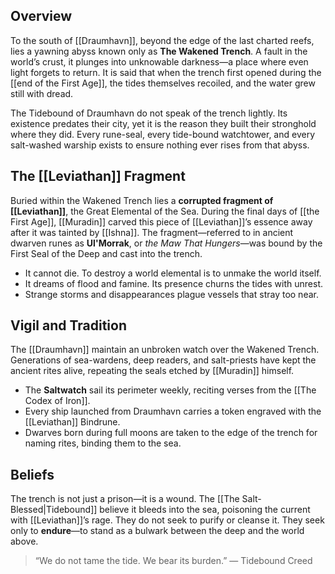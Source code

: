## Overview

To the south of [[Draumhavn]], beyond the edge of the last charted reefs, lies a yawning abyss known only as **The Wakened Trench**. A fault in the world’s crust, it plunges into unknowable darkness—a place where even light forgets to return. It is said that when the trench first opened during the [[end of the First Age]], the tides themselves recoiled, and the water grew still with dread.

  
The Tidebound of Draumhavn do not speak of the trench lightly. Its existence predates their city, yet it is the reason they built their stronghold where they did. Every rune-seal, every tide-bound watchtower, and every salt-washed warship exists to ensure nothing ever rises from that abyss.

## The [[Leviathan]] Fragment

Buried within the Wakened Trench lies a **corrupted fragment of [[Leviathan]]**, the Great Elemental of the Sea. During the final days of [[the First Age]], [[Muradin]] carved this piece of [[Leviathan]]’s essence away after it was tainted by [[Ishna]]. The fragment—referred to in ancient dwarven runes as **Ul'Morrak**, or *the Maw That Hungers*—was bound by the First Seal of the Deep and cast into the trench.

- It cannot die. To destroy a world elemental is to unmake the world itself.
- It dreams of flood and famine. Its presence churns the tides with unrest.
- Strange storms and disappearances plague vessels that stray too near.

## Vigil and Tradition

The [[Draumhavn]] maintain an unbroken watch over the Wakened Trench. Generations of sea-wardens, deep readers, and salt-priests have kept the ancient rites alive, repeating the seals etched by [[Muradin]] himself.

- The **Saltwatch** sail its perimeter weekly, reciting verses from the [[The Codex of Iron]].
- Every ship launched from Draumhavn carries a token engraved with the [[Leviathan]] Bindrune.
- Dwarves born during full moons are taken to the edge of the trench for naming rites, binding them to the sea.

## Beliefs

The trench is not just a prison—it is a wound. The [[The Salt-Blessed|Tidebound]] believe it bleeds into the sea, poisoning the current with [[Leviathan]]’s rage. They do not seek to purify or cleanse it. They seek only to **endure**—to stand as a bulwark between the deep and the world above.

> “We do not tame the tide. We bear its burden.” — Tidebound Creed
